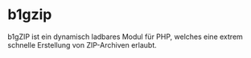 # b1gzip
b1gZIP ist ein dynamisch ladbares Modul für PHP, welches eine extrem schnelle Erstellung von ZIP-Archiven erlaubt.
